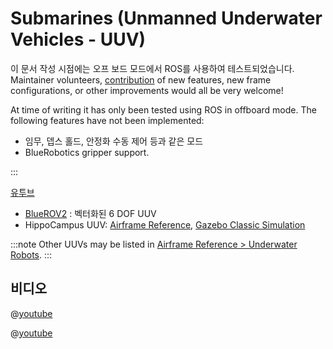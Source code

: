 # Submarines (Unmanned Underwater Vehicles - UUV)

<LinkedBadge type="warning" text="Experimental" url="../airframes/#experimental-vehicles"/>

이 문서 작성 시점에는 오프 보드 모드에서 ROS를 사용하여 테스트되었습니다. Maintainer volunteers, [contribution](../contribute/README.md) of new features, new frame configurations, or other improvements would all be very welcome!

At time of writing it has only been tested using ROS in offboard mode. The following features have not been implemented:

- 임무, 뎁스 홀드, 안정화 수동 제어 등과 같은 모드
- BlueRobotics gripper support.

:::

[유투브](https://youtu.be/1sUaURmlmT8)

- [BlueROV2](../frames_sub/bluerov2.md) : 벡터화된 6 DOF UUV
- HippoCampus UUV: [Airframe Reference](../airframes/airframe_reference.md#underwater_robot_underwater_robot_hippocampus_uuv_%28unmanned_underwater_vehicle%29), [Gazebo Classic Simulation](../sim_gazebo_classic/vehicles.md#hippocampus-tuhh-uuv)

:::note
Other UUVs may be listed in [Airframe Reference > Underwater Robots](../airframes/airframe_reference.md#underwater-robot).
:::

## 비디오

@[youtube](https://youtu.be/1sUaURmlmT8)

@[youtube](https://youtu.be/xSXSoUK-iBM)
